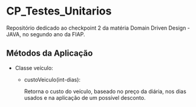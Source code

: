 # CP_Testes_Unitarios

Repositório dedicado ao checkpoint 2 da matéria Domain Driven Design - JAVA, no segundo ano da FIAP.

## Métodos da Aplicação

  - Classe veículo:

    - custoVeiculo(int-dias):
    
      Retorna o custo do veículo, baseado no preço da diária, nos dias usados e na aplicação de um possível desconto.

